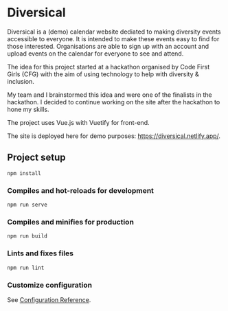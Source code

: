 # Diversical

Diversical is a (demo) calendar website dediated to making diversity events accessible to everyone. It is intended to make these events easy to find for those interested. Organisations are able to sign up with an account and upload events on the calendar for everyone to see and attend. 

The idea for this project started at a hackathon organised by Code First Girls (CFG) with the aim of using technology to help with diversity & inclusion. 

My team and I brainstormed this idea and were one of the finalists in the hackathon. I decided to continue working on the site after the hackathon to hone my skills. 

The project uses Vue.js with Vuetify for front-end. 

The site is deployed here for demo purposes: https://diversical.netlify.app/.

## Project setup
```
npm install
```

### Compiles and hot-reloads for development
```
npm run serve
```

### Compiles and minifies for production
```
npm run build
```

### Lints and fixes files
```
npm run lint
```

### Customize configuration
See [Configuration Reference](https://cli.vuejs.org/config/).
